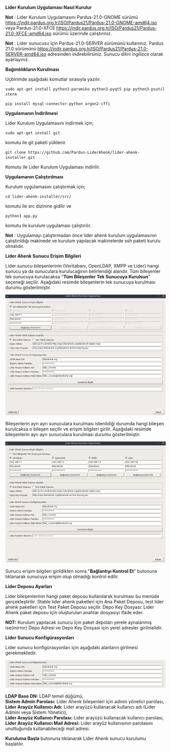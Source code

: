 **Lider Kurulum Uygulaması Nasıl Kurulur**

**Not** : Lider Kurulum Uygulamasını Pardus-21.0-GNOME sürümü https://indir.pardus.org.tr/ISO/Pardus21/Pardus-21.0-GNOME-amd64.iso veya Pardus-21.0-XFCE https://indir.pardus.org.tr/ISO/Pardus21/Pardus-21.0-XFCE-amd64.iso sürümü üzerinde çalıştırınız.

**Not** : Lider sunucusu için Pardus-21.0-SERVER sürümünü kullanınız. Pardus 21.0 sürümünü https://indir.pardus.org.tr/ISO/Pardus21/Pardus-21.0-SERVER-amd64.iso adresinden indirebilirsiniz. Sunucu dilini ingilizce olarak ayarlayınız. 

**Bağımlılıkların Kurulması**


Uçbirimde aşağıdaki komutlar sırasıyla yazılır.

````
sudo apt-get install python3-paramiko python3-pyqt5 pip python3-psutil xterm 
````

````
pip install mysql-connector-python argon2-cffi
````


**Uygulamanın İndirilmesi**

Lider Kurulum Uygulamasını indirmek için;

````
sudo apt-get install git
````

komutu ile git paketi yüklenir.

````
git clone https://github.com/Pardus-LiderAhenk/lider-ahenk-installer.git
````

Komutu ile Lider Kurulum Uygulaması indirilir.

**Uygulamanın Çalıştırılması**

Kurulum uygulamasını çalıştırmak için;

````
cd lider-ahenk-installer/src/
````

komutu ile src dizinine gidilir ve

````
python3 app.py
````

komutu ile kurulum uygulaması çalıştırılır.

**Not** : Uygulamayı çalıştırmadan önce lider ahenk kurulum uygulamasının çalıştırıldığı makinede ve  kurulum yapılacak makinelerde ssh paketi kurulu olmalıdır.

**Lider Ahenk Sunucu Erişim Bilgileri**

Lider sunucu bileşenlerinin (Veritabanı, OpenLDAP, XMPP ve Lider) hangi sunucu ya da sunuculara kurulucağının belirlendiği alandır. Tüm bileşenler tek sunucuya kurulacaksa "**Tüm Bileşenler Tek Sunucuya Kurulsun**" seçeneği seçilir. 
Aşağıdaki resimde bileşenlerin tek sunucuya kurulması durumu gösterilmiştir.

![1](./images/1.png)

Bileşenlerin ayrı ayrı sunuculara kurulması istenildiği durumda hangi bileşen kurulcaksa o bileşen seçilir ve erişim bilgileri girilir.
Aşağıdaki resimde bileşenlerin ayrı ayrı sunuculara kurulması durumu gösterilmiştir.

![2](./images/2.png)

Sunucu erişim bilgileri girildikten sonra "**Bağlantıyı Kontrol Et**" butonuna tıklanarak sunucuya erişim olup olmadığı kontrol edilir.

**Lider Deposu Ayarları**

Lider bileşenlerinin hangi paket deposu kullanılarak kurulması bu menüde gerçekleştirilir. Stable lider ahenk paketleri için Ana Paket Deposu, test lider ahenk paketleri için Test Paket Deposu seçilir.
Depo Key Dosyası: Lider Ahenk paket deposu için oluşturulan anahtar dosyasıyı ifade eder.

**NOT:** Kurulum yapılacak sunucu için paket depoları yerele aynalanmış ise(mirror) Depo Adresi ve Depo Key Dosyası için yerel adresler girilmelidir.
 
**Lider Sunucu Konfigürasyonları**

Lider sunucu konfigürasyonları için aşağıdaki alanların girilmesi gerekmektedir.

![3](./images/3.png)

**LDAP Base DN:** LDAP temel düğümü,<br>
**Sistem Admin Parolası:** Lider Ahenk bileşenleri için admin yönetici parolası,<br>
**Lider Arayüz Kullanıcı Adı:** Lider arayüzü kullanacak kullanıcı adı (Lider Admini veya Sistem Yönetici), <br>
**Lider Arayüz Kullanıcı Parolası:** Lider arayüzü kullanacak kullanıcı parolası, <br>
**Lider Arayüz Kullanıcı Mail Adresi:** Lider arayüz kullanısının parolasını unuttuğunda kullanabileceği mail adresi.


**Kuruluma Başla** butonuna tıklanarak Lider Ahenk sunucu kurulumu başlatılır.
